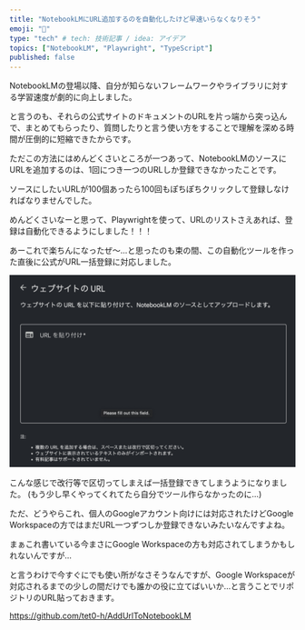 ```yaml
---
title: "NotebookLMにURL追加するのを自動化したけど早速いらなくなりそう"
emoji: "🐙"
type: "tech" # tech: 技術記事 / idea: アイデア
topics: ["NotebookLM", "Playwright", "TypeScript"]
published: false
---
```

NotebookLMの登場以降、自分が知らないフレームワークやライブラリに対する学習速度が劇的に向上しました。

と言うのも、それらの公式サイトのドキュメントのURLを片っ端から突っ込んで、まとめてもらったり、質問したりと言う使い方をすることで理解を深める時間が圧倒的に短縮できたからです。

ただこの方法にはめんどくさいところが一つあって、NotebookLMのソースにURLを追加するのは、1回につき一つのURLしか登録できなかったことです。

ソースにしたいURLが100個あったら100回もぽちぽちクリックして登録しなければなりませんでした。

めんどくさいなーと思って、Playwrightを使って、URLのリストさえあれば、登録は自動化できるようにしました！！！

あーこれで楽ちんになったぜ〜…と思ったのも束の間、この自動化ツールを作った直後に公式がURL一括登録に対応しました。

![](/images/notebooklm-add-url.png)

こんな感じで改行等で区切ってしまえば一括登録できてしまうようになりました。
(もう少し早くやってくれてたら自分でツール作らなかったのに…)

ただ、どうやらこれ、個人のGoogleアカウント向けには対応されたけどGoogle Workspaceの方ではまだURL一つずつしか登録できないみたいなんですよね。

まぁこれ書いている今まさにGoogle Workspaceの方も対応されてしまうかもしれないんですが…

と言うわけで今すぐにでも使い所がなさそうなんですが、Google Workspaceが対応されるまでの少しの間だけでも誰かの役に立てばいいか…と言うことでリポジトリのURL貼っておきます。

https://github.com/tet0-h/AddUrlToNotebookLM
